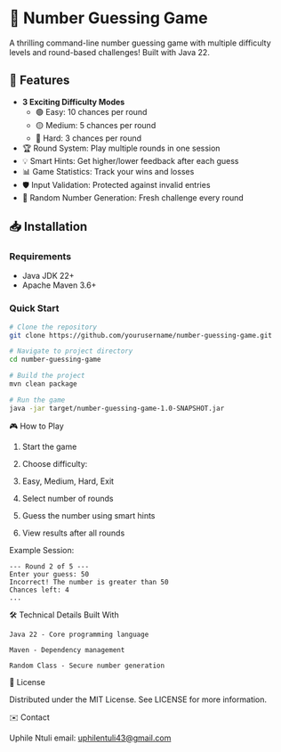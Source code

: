 # 🔢 Number Guessing Game

A thrilling command-line number guessing game with multiple difficulty levels and round-based challenges! Built with Java 22.

## 🚀 Features

- **3 Exciting Difficulty Modes**
    - 🟢 Easy: 10 chances per round
    - 🟡 Medium: 5 chances per round
    - 🔴 Hard: 3 chances per round
- 🏆 Round System: Play multiple rounds in one session
- 💡 Smart Hints: Get higher/lower feedback after each guess
- 📊 Game Statistics: Track your wins and losses
- 🛡️ Input Validation: Protected against invalid entries
- 🎯 Random Number Generation: Fresh challenge every round

## 📥 Installation

### Requirements
- Java JDK 22+
- Apache Maven 3.6+

### Quick Start
```bash
# Clone the repository
git clone https://github.com/yourusername/number-guessing-game.git

# Navigate to project directory
cd number-guessing-game

# Build the project
mvn clean package

# Run the game
java -jar target/number-guessing-game-1.0-SNAPSHOT.jar
```
🎮 How to Play

1. Start the game

2. Choose difficulty:

3. Easy, Medium, Hard, Exit

4. Select number of rounds

5. Guess the number using smart hints

6. View results after all rounds

Example Session:
```commandline
--- Round 2 of 5 ---
Enter your guess: 50
Incorrect! The number is greater than 50
Chances left: 4
...
```
🛠️ Technical Details
Built With

    Java 22 - Core programming language

    Maven - Dependency management

    Random Class - Secure number generation

📜 License

Distributed under the MIT License. See LICENSE for more information.

✉️ Contact

Uphile Ntuli email: uphilentuli43@gmail.com
